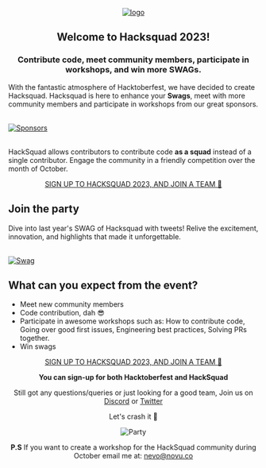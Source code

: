 <p align="center">
  <a href="https://hacksquad.dev">
    <img  alt="logo" src="https://github.com/novuhq/hacksquad-website/assets/17677196/c814d18d-e39c-4d3c-806c-b9744bfc39c3">
  </a>
</p>

<h2 align="center">
Welcome to Hacksquad 2023!
</h2>
<h3 align="center">
Contribute code, meet community members, participate in workshops, and win more SWAGs.
</h3>

With the fantastic atmosphere of Hacktoberfest, we have decided to create Hacksquad. Hacksquad is here to enhance your **Swags**, meet with more community members and participate in workshops from our great sponsors.

<a href="https://www.hacksquad.dev/#sponsors">
  </br>
  <picture>
    <source media="(prefers-color-scheme: dark)" srcset="https://github.com/novuhq/hacksquad-website/assets/17677196/64d59c8d-3c63-406b-ab94-a6afcd6c5b38">
    <img src="https://github.com/novuhq/hacksquad-website/assets/17677196/f7e5849f-7bb6-4014-9a58-f67b4bfe1f27" alt="Sponsors"/>
  </picture>
</a>

</br>
</br>

HackSquad allows contributors to contribute code **as a squad** instead of a single contributor. Engage the community in a friendly competition over the month of October.

<p align="center">
  <a href="https://hacksquad.dev">SIGN UP TO HACKSQUAD 2023, AND JOIN A TEAM 🚀</a>
</p>

## Join the party

Dive into last year's SWAG of Hacksquad with tweets! Relive the excitement, innovation, and highlights that made it unforgettable.

<a href="https://www.hacksquad.dev/#swags">
  </br>
  <picture>
    <img src="https://github.com/novuhq/hacksquad-website/assets/17677196/e15d38e8-6b6f-454d-a368-cd4b4cb2f5e6" alt="Swag"/>
  </picture>
</a>

## What can you expect from the event?

- Meet new community members
- Code contribution, dah 😎
- Participate in awesome workshops such as: How to contribute code, Going over good first issues, Engineering best practices, Solving PRs together.
- Win swags

<p align="center">
  <a href="https://hacksquad.dev">SIGN UP TO HACKSQUAD 2023, AND JOIN A TEAM 🚀</a>
</p>

<p align="center"><strong>You can sign-up for both Hacktoberfest and HackSquad</strong></p>
<p align="center">Still got any questions/queries or just looking for a good team, Join us on <a href="https://discord.gg/dw3aTnnBrN">Discord</a> or <a href="https://twitter.com/HackSquadDev">Twitter</a></p>
<p align="center">Let's crash it 🚀</p>
<p align="center">
  <img src="https://dev-to-uploads.s3.amazonaws.com/uploads/articles/10lybwxpyas6xmiohohn.gif" alt="Party"/>
</p>

<p align="center"><strong>P.S</strong> If you want to create a workshop for the HackSquad community during October email me at: <a href="mailto:nevo@novu.co">nevo@novu.co</a></p>
